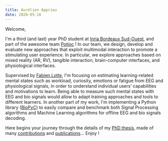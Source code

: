 ```yaml
---
title: Aurélien Appriou
date: 2020-05-16
---
```


Welcome, 

I'm a third (and last) year PhD student at [Inria Bordeaux Sud-Ouest](https://www.inria.fr/en/centre-bordeaux-sud-ouest), and part of the awesome team [Potioc](https://team.inria.fr/potioc/) ! In our team, we design, develop and evaluate new approaches that exploit multimodal interaction to promote a stimulating user experience. In particular, we explore approaches based on mixed reality (AR, RV), tangible interaction, brain-computer interfaces, and physiological interfaces.

Supervised by [Fabien Lotte](https://sites.google.com/site/fabienlotte/), I'm focusing on estimating learning-related mental states such as workload, curiosity, emotions or fatigue from EEG and physiological signals, in order to understand individual users’ capabilities and motivations to learn. Being able to measure such mental states with EEG and bio signals would allow to adapt training approaches and tools to different learners. In another part of my work, I'm implementing a Python library ([BioPyC](https://gitlab.inria.fr/biopyc/BioPyC)) to easily compare and benchmark both Signal Processing algorithms and Machine Learning algorithms for offline EEG and bio signals decoding.

Here begins your journey through the details of my [PhD thesis](http://localhost:1313/phd_thesis/), made of many [contributions](http://localhost:1313/post/) and [publications](http://localhost:1313/publications/)... Enjoy !
